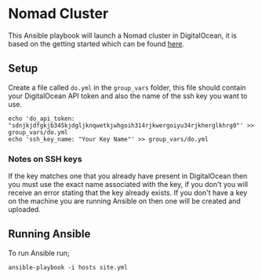 Nomad Cluster
====================

This Ansible playbook will launch a Nomad cluster in DigitalOcean, it is based on the getting started which can be found [here](https://www.nomadproject.io/intro/getting-started/install.html).

## Setup

Create a file called `do.yml` in the `group_vars` folder, this file should contain your DigitalOcean API token and also the name of the ssh key you want to use.

```
echo 'do_api_token: "sdnjkjdfgkjb345kjdgljknqwetkjwhgoih314rjkwergoiyu34rjkherglkhrg0"' >> group_vars/do.yml
echo 'ssh_key_name: "Your Key Name"' >> group_vars/do.yml
```

### Notes on SSH keys

If the key matches one that you already have present in DigitalOcean then you must use the exact name associated with the key, if you don't you will receive an error stating that the key already exists. If you don't have a key on the machine you are running Ansible on then one will be created and uploaded.

## Running Ansible

To run Ansible run;

```
ansible-playbook -i hosts site.yml
```